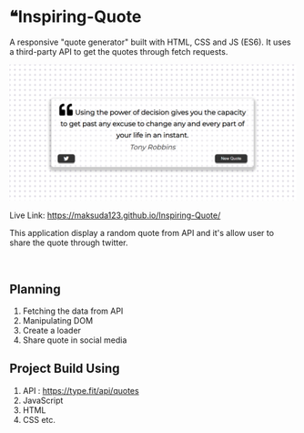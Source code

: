 # ❝Inspiring-Quote
A responsive "quote generator" built with HTML, CSS and JS (ES6). It uses a third-party API to get the quotes through fetch requests.

![cover](cover.png)

Live Link: https://maksuda123.github.io/Inspiring-Quote/

This application display a random quote from API and it's allow user to share the quote through twitter.


<br/>


## Planning
1. Fetching the data from API
2. Manipulating DOM
3. Create a loader
4. Share quote in social media


## Project Build Using
1. API : https://type.fit/api/quotes
2. JavaScript
3. HTML
4. CSS etc.


